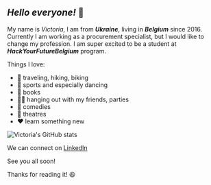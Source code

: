 ## *Hello everyone!* :dizzy:
My name is *Victoria*, I am from **_Ukraine_**, living in **_Belgium_** since 2016.
Currently I am working as a procurement specialist, but I would like to change my profession. I am super excited to be a student at **_HackYourFutureBelgium_** program.

Things I love:
* :muscle: traveling, hiking, biking 
* :dancer: sports and especially dancing
* :book: books
* :ok_woman: hanging out with my friends, parties
* :ghost: comedies
* :tada: theatres
* :heart: learn something new

![Victoria's GitHub stats](https://github-readme-stats.vercel.app/api?username=victoriayerm&show_icons=true&theme=vue-dark)

We can connect on [LinkedIn](https://www.linkedin.com/)

See you all soon!

Thanks for reading it! :laughing: